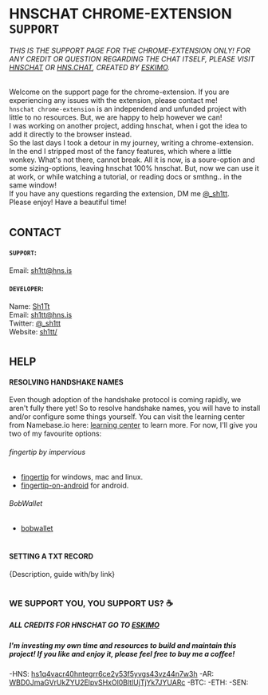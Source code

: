 # HNSCHAT CHROME-EXTENSION `SUPPORT`

###### THIS IS THE SUPPORT PAGE FOR THE CHROME-EXTENSION ONLY! FOR ANY CREDIT OR QUESTION REGARDING THE CHAT ITSELF, PLEASE VISIT [HNSCHAT](https://hnschat/) OR [HNS.CHAT](https://hns.chat/), CREATED BY [ESKIMO](https://github.com/eskimo).

<!-- LOGO -->
Welcome on the support page for the chrome-extension. If you are experiencing any issues with the extension, please contact me!  
`hnschat chrome-extension` is an independend and unfunded project with little to no resources. But, we are happy to help however we can!  
I was working on another project, adding hnschat, when i got the idea to add it directly to the browser instead.  
So the last days I took a detour in my journey, writing a chrome-extension. In the end I stripped most of the fancy features, which where a little wonkey. What's not there, cannot break. All it is now, is a soure-option and some sizing-options, leaving hnschat 100% hnschat. But, now we can use it at work, or while watching a tutorial, or reading docs or smthng.. in the same window!  
If you have any questions regarding the extension, DM me [@_sh1tt](https://twitter.com/@_sh1tt).  
Please enjoy! Have a beautiful time!
#


## CONTACT

#### `SUPPORT`:
<!-- AVATAR -->
Email: [sh1tt@hns.is](sh1tt@hns.is)

#### `DEVELOPER`:
<!-- AVATAR -->
Name: [Sh1Tt](http://sh1tt.hdns.one/)  
Email: [sh1tt@hns.is](sh1tt@hns.is)  
Twitter: [@_sh1tt](twitter.com/sh1tt)  
Website: [sh1tt/](http://sh1tt/)  

#


## HELP

#### RESOLVING HANDSHAKE NAMES
Even though adoption of the handshake protocol is coming rapidly, we aren't fully there yet!
So to resolve handshake names, you will have to install and/or configure some things yourself.
You can visit the learning center from Namebase.io here: [learning center](namebase.io/learningcenter) to learn more.
For now, I'll give you two of my favourite options:
###### fingertip by impervious
- [fingertip](impervious.com/fingertip.html) for windows, mac and linux.
- [fingertip-on-android](https://gist.github.com/Noxturnix/d47eeab10ef95636391507b28ec84ff4) for android.
###### BobWallet
- [bobwallet](bobwallet.io)

#

#### SETTING A TXT RECORD

{Description, guide with/by link}

#

### WE SUPPORT YOU, YOU SUPPORT US? ☕

##### ALL CREDITS FOR HNSCHAT GO TO [ESKIMO](https://github.com/eskimo)

##### I'm investing my own time and resources to build and maintain this project! If you like and enjoy it, please feel free to buy me a coffee!
-HNS: [hs1q4vacr40hntegrr6ce2y53f5yvgs43vz44n7w3h](hs1q4vacr40hntegrr6ce2y53f5yvgs43vz44n7w3h)
-AR: [WBD0JmaGVrUkZYU2ElpvSHxOl0BltlUjTjYk7JYUARc](WBD0JmaGVrUkZYU2ElpvSHxOl0BltlUjTjYk7JYUARc)
-BTC:
-ETH:
-SEN:
##
